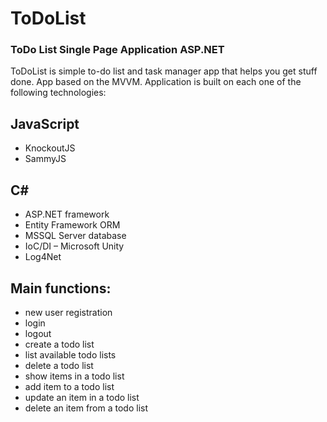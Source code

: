 # ToDoList
### ToDo List Single Page Application ASP.NET

ToDoList is simple to-do list and task manager app that helps you get stuff done.
App based on the MVVM. Application is built on each one of the following technologies:

## JavaScript
* KnockoutJS
* SammyJS

## C#
* ASP.NET framework
* Entity Framework ORM
* MSSQL Server database
* IoC/DI – Microsoft Unity
* Log4Net

## Main functions: 

* new user registration
* login
* logout
* create a todo list
* list available todo lists
* delete a todo list
* show items in a todo list
* add item to a todo list
* update an item in a todo list
* delete an item from a todo list

